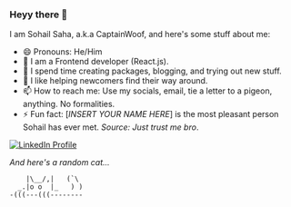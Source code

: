 ### Heyy there 👋
I am Sohail Saha, a.k.a CaptainWoof, and here's some stuff about me:

- 😄 Pronouns: He/Him
- 🎩 I am a Frontend developer (React.js).
- 🌱 I spend time creating packages, blogging, and trying out new stuff.
- 🏃 I like helping newcomers find their way around.
- 📫 How to reach me: Use my socials, email, tie a letter to a pigeon, anything. No formalities.
- ⚡ Fun fact: [*INSERT YOUR NAME HERE*] is the most pleasant person Sohail has ever met. *Source: Just trust me bro*.    

[![LinkedIn Profile](https://drive.google.com/uc?export=download&id=1-urO6Jiqs5e-KW8QsBIZ6UrdaXFylknP)](https://www.linkedin.com/in/sohail-saha/)
    
*And here's a random cat...*
```
    |\__/,|   (`\
  _.|o o  |_   ) )
-(((---(((--------
```
